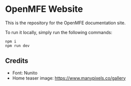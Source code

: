 # OpenMFE Website

This is the repository for the OpenMFE documentation site.

To run it locally, simply run the following commands:

```
npm i
npm run dev
```

## Credits

- Font: Nunito
- Home teaser image: https://www.manypixels.co/gallery